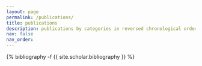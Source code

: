 ```yaml
---
layout: page
permalink: /publications/
title: publications
description: publications by categories in reversed chronological order. generated by jekyll-scholar.
nav: false
nav_order: 
---
```

<!-- _pages/publications.md -->
<div class="publications">

{% bibliography -f {{ site.scholar.bibliography }} %}

</div>